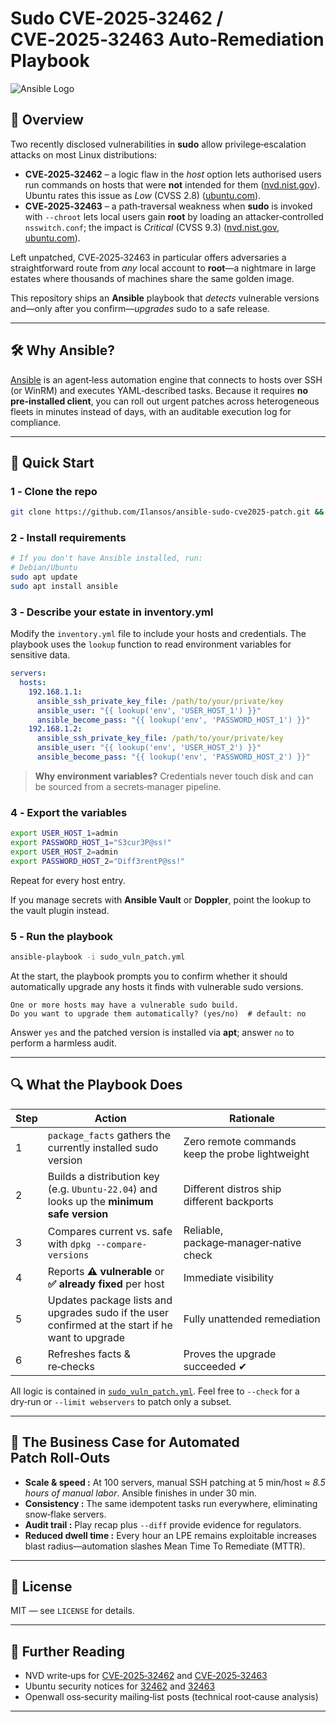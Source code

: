 # Sudo CVE‑2025‑32462 / CVE‑2025‑32463 Auto‑Remediation Playbook

![Ansible Logo](https://raw.githubusercontent.com/ansible/ansible/master/docs/docsite/_static/logo.png)

## 📌 Overview

Two recently disclosed vulnerabilities in **sudo** allow privilege‑escalation attacks on most Linux distributions:

* **CVE‑2025‑32462** – a logic flaw in the *host* option lets authorised users run commands on hosts that were **not** intended for them ([nvd.nist.gov](https://nvd.nist.gov/vuln/detail/CVE-2025-32462)).  Ubuntu rates this issue as *Low* (CVSS 2.8) ([ubuntu.com](https://ubuntu.com/security/CVE-2025-32462)).
* **CVE‑2025‑32463** – a path‑traversal weakness when **sudo** is invoked with `--chroot` lets local users gain **root** by loading an attacker‑controlled `nsswitch.conf`; the impact is *Critical* (CVSS 9.3) ([nvd.nist.gov](https://nvd.nist.gov/vuln/detail/CVE-2025-32463), [ubuntu.com](https://ubuntu.com/security/CVE-2025-32463)).

Left unpatched, CVE‑2025‑32463 in particular offers adversaries a straightforward route from *any* local account to **root**—a nightmare in large estates where thousands of machines share the same golden image.

This repository ships an **Ansible** playbook that *detects* vulnerable versions and—only after you confirm—*upgrades* sudo to a safe release.

---

## 🛠️ Why Ansible?

[Ansible](https://www.ansible.com/) is an agent‑less automation engine that connects to hosts over SSH (or WinRM) and executes YAML‑described tasks. Because it requires **no pre‑installed client**, you can roll out urgent patches across heterogeneous fleets in minutes instead of days, with an auditable execution log for compliance.

---

## 🚀 Quick Start

### 1 ‑ Clone the repo

```bash
git clone https://github.com/Ilansos/ansible-sudo-cve2025-patch.git && cd ansible-sudo-cve2025-patch.git
```

### 2 ‑ Install requirements

```bash
# If you don't have Ansible installed, run:
# Debian/Ubuntu
sudo apt update
sudo apt install ansible
```

### 3 ‑ Describe your estate in **inventory.yml**

Modify the `inventory.yml` file to include your hosts and credentials. The playbook uses the `lookup` function to read environment variables for sensitive data.

```yaml
servers:
  hosts:
    192.168.1.1:
      ansible_ssh_private_key_file: /path/to/your/private/key
      ansible_user: "{{ lookup('env', 'USER_HOST_1') }}"
      ansible_become_pass: "{{ lookup('env', 'PASSWORD_HOST_1') }}"
    192.168.1.2:
      ansible_ssh_private_key_file: /path/to/your/private/key
      ansible_user: "{{ lookup('env', 'USER_HOST_2') }}"
      ansible_become_pass: "{{ lookup('env', 'PASSWORD_HOST_2') }}"
```

> **Why environment variables?** Credentials never touch disk and can be sourced from a secrets‑manager pipeline.

### 4 ‑ Export the variables

```bash
export USER_HOST_1=admin
export PASSWORD_HOST_1="S3cur3P@ss!"
export USER_HOST_2=admin
export PASSWORD_HOST_2="Diff3rentP@ss!"
```

Repeat for every host entry.

If you manage secrets with **Ansible Vault** or **Doppler**, point the lookup to the vault plugin instead.

### 5 ‑ Run the playbook

```bash
ansible-playbook -i sudo_vuln_patch.yml
```

At the start, the playbook prompts you to confirm whether it should automatically upgrade any hosts it finds with vulnerable sudo versions.

```
One or more hosts may have a vulnerable sudo build.
Do you want to upgrade them automatically? (yes/no)  # default: no
```

Answer `yes` and the patched version is installed via **apt**; answer `no` to perform a harmless audit.

---

## 🔍  What the Playbook Does

| Step | Action                                                                                            | Rationale                                                             |
| ---- | ------------------------------------------------------------------------------------------------- | --------------------------------------------------------------------- |
| 1    | `package_facts` gathers the currently installed sudo version                                      | Zero remote commands keep the probe lightweight                       |
| 2    | Builds a distribution key (e.g. `Ubuntu-22.04`) and looks up the **minimum safe version**         | Different distros ship different backports                            |
| 3    | Compares current vs. safe with `dpkg --compare-versions`                                          | Reliable, package‑manager‑native check                                |
| 4    | Reports **⚠ vulnerable** or **✅ already fixed** per host                                         | Immediate visibility                                                  |
| 5    | Updates package lists and upgrades sudo if the user confirmed at the start if he want to upgrade  | Fully unattended remediation                                          |
| 6    | Refreshes facts & re‑checks                                                                       | Proves the upgrade succeeded ✔                                        |

All logic is contained in [`sudo_vuln_patch.yml`](sudo_vuln_patch.yml). Feel free to `--check` for a dry‑run or `--limit webservers` to patch only a subset.

---

## 🏢  The Business Case for Automated Patch Roll‑Outs

* **Scale & speed :** At 100 servers, manual SSH patching at 5 min/host ≈ *8.5 hours of manual labor*. Ansible finishes in under 30 min.
* **Consistency :** The same idempotent tasks run everywhere, eliminating snow‑flake servers.
* **Audit trail :** Play recap plus `--diff` provide evidence for regulators.
* **Reduced dwell time :** Every hour an LPE remains exploitable increases blast radius—automation slashes Mean Time To Remediate (MTTR).

---

## 📄 License

MIT — see `LICENSE` for details.

---

## 🔗 Further Reading

* NVD write‑ups for [CVE‑2025‑32462](https://nvd.nist.gov/vuln/detail/CVE-2025-32462) and [CVE‑2025‑32463](https://nvd.nist.gov/vuln/detail/CVE-2025-32463)
* Ubuntu security notices for [32462](https://ubuntu.com/security/CVE-2025-32462) and [32463](https://ubuntu.com/security/CVE-2025-32463)
* Openwall oss‑security mailing‑list posts (technical root‑cause analysis)

---
